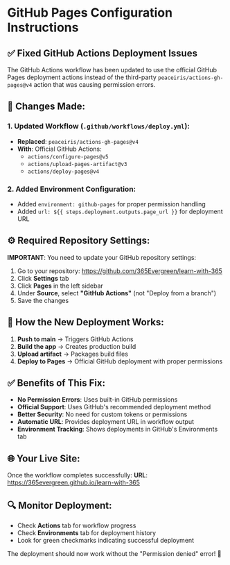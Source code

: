 # GitHub Pages Configuration Instructions

## ✅ Fixed GitHub Actions Deployment Issues

The GitHub Actions workflow has been updated to use the official GitHub Pages deployment actions instead of the third-party `peaceiris/actions-gh-pages@v4` action that was causing permission errors.

## 🔧 Changes Made:

### 1. Updated Workflow (`.github/workflows/deploy.yml`):
- **Replaced**: `peaceiris/actions-gh-pages@v4` 
- **With**: Official GitHub Actions:
  - `actions/configure-pages@v5`
  - `actions/upload-pages-artifact@v3` 
  - `actions/deploy-pages@v4`

### 2. Added Environment Configuration:
- Added `environment: github-pages` for proper permission handling
- Added `url: ${{ steps.deployment.outputs.page_url }}` for deployment URL

## ⚙️ Required Repository Settings:

**IMPORTANT**: You need to update your GitHub repository settings:

1. Go to your repository: https://github.com/365Evergreen/learn-with-365
2. Click **Settings** tab
3. Click **Pages** in the left sidebar
4. Under **Source**, select **"GitHub Actions"** (not "Deploy from a branch")
5. Save the changes

## 🚀 How the New Deployment Works:

1. **Push to main** → Triggers GitHub Actions
2. **Build the app** → Creates production build
3. **Upload artifact** → Packages build files
4. **Deploy to Pages** → Official GitHub deployment with proper permissions

## ✅ Benefits of This Fix:

- **No Permission Errors**: Uses built-in GitHub permissions
- **Official Support**: Uses GitHub's recommended deployment method
- **Better Security**: No need for custom tokens or permissions
- **Automatic URL**: Provides deployment URL in workflow output
- **Environment Tracking**: Shows deployments in GitHub's Environments tab

## 🌐 Your Live Site:

Once the workflow completes successfully:
**URL**: https://365evergreen.github.io/learn-with-365

## 🔍 Monitor Deployment:

- Check **Actions** tab for workflow progress
- Check **Environments** tab for deployment history
- Look for green checkmarks indicating successful deployment

The deployment should now work without the "Permission denied" error! 🎉